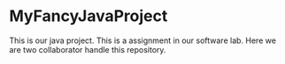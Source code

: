 # MyFancyJavaProject
This is our java project. This is a assignment in our software lab. Here we are two collaborator handle this repository.
